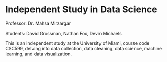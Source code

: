 # Independent Study in Data Science

Professor: Dr. Mahsa Mirzargar

Students: David Grossman, Nathan Fox, Devin Michaels
            
This is an independent study at the University of Miami, course code CSC599, delving into data collection, data cleaning, data science, machine learning, and data visualization.
